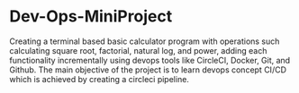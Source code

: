 # Dev-Ops-MiniProject
Creating a terminal based basic calculator program with operations such calculating square root, factorial, natural log, and power, adding each functionality incrementally using devops tools like CircleCI, Docker, Git, and Github. The main objective of the project is to learn devops concept CI/CD which is achieved by creating a circleci pipeline.
